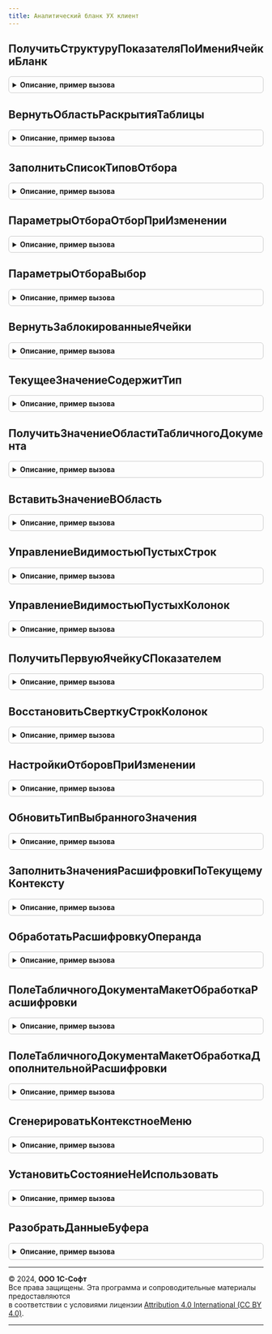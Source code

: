 ```yaml
---
title: Аналитический бланк УХ клиент
---
```



## ПолучитьСтруктуруПоказателяПоИмениЯчейкиБланк
<details style="margin: 1em 0; padding: 0.5em; border: 1px solid #ccc; border-radius: 6px;">

<summary style="font-weight: bold; cursor: pointer;">Описание, пример вызова</summary>

```bsl

Функция ПолучитьСтруктуруПоказателяПоИмениЯчейкиБланк(ИмяЯчейки) Экспорт
```

Пример вызова
```bsl
Результат = АналитическийБланкУХКлиент.ПолучитьСтруктуруПоказателяПоИмениЯчейкиБланк(ИмяЯчейки) 
```
</details>

## ВернутьОбластьРаскрытияТаблицы
<details style="margin: 1em 0; padding: 0.5em; border: 1px solid #ccc; border-radius: 6px;">

<summary style="font-weight: bold; cursor: pointer;">Описание, пример вызова</summary>

```bsl

Функция ВернутьОбластьРаскрытияТаблицы(ПолеТабличногоДокументаМакет,ОбъектАналитческогоБланка,ОбластьИмя) Экспорт
```

Пример вызова
```bsl
Результат = АналитическийБланкУХКлиент.ВернутьОбластьРаскрытияТаблицы(ПолеТабличногоДокументаМакет, ОбъектАналитческогоБланка, ОбластьИмя)  
```
</details>

## ЗаполнитьСписокТиповОтбора
<details style="margin: 1em 0; padding: 0.5em; border: 1px solid #ccc; border-radius: 6px;">

<summary style="font-weight: bold; cursor: pointer;">Описание, пример вызова</summary>

```bsl

Процедура ЗаполнитьСписокТиповОтбора(СписокВыбораЗначение,СписокВыбораПредставление,ТекущиеДанные,ПериодЗаблокирован,Иерархический,ФиксированныйОтбор = Ложь) Экспорт
```

Пример вызова
```bsl
АналитическийБланкУХКлиент.ЗаполнитьСписокТиповОтбора(СписокВыбораЗначение, СписокВыбораПредставление, ТекущиеДанные, ПериодЗаблокирован, Иерархический, ФиксированныйОтбор);
```
</details>

## ПараметрыОтбораОтборПриИзменении
<details style="margin: 1em 0; padding: 0.5em; border: 1px solid #ccc; border-radius: 6px;">

<summary style="font-weight: bold; cursor: pointer;">Описание, пример вызова</summary>

```bsl

Процедура ПараметрыОтбораОтборПриИзменении(Элемент,Элементы) Экспорт
```

Пример вызова
```bsl
АналитическийБланкУХКлиент.ПараметрыОтбораОтборПриИзменении(Элемент, Элементы) 
```
</details>

## ПараметрыОтбораВыбор
<details style="margin: 1em 0; padding: 0.5em; border: 1px solid #ccc; border-radius: 6px;">

<summary style="font-weight: bold; cursor: pointer;">Описание, пример вызова</summary>

```bsl

Процедура ПараметрыОтбораВыбор(Элементы,Элемент,СтандартнаяОбработка) Экспорт
```

Пример вызова
```bsl
АналитическийБланкУХКлиент.ПараметрыОтбораВыбор(Элементы, Элемент, СтандартнаяОбработка) 
```
</details>

## ВернутьЗаблокированныеЯчейки
<details style="margin: 1em 0; padding: 0.5em; border: 1px solid #ccc; border-radius: 6px;">

<summary style="font-weight: bold; cursor: pointer;">Описание, пример вызова</summary>

```bsl

Функция ВернутьЗаблокированныеЯчейки(ВидОтчета,тОбъектАБ,СтруктураРасшифровки) Экспорт
```

Пример вызова
```bsl
Результат = АналитическийБланкУХКлиент.ВернутьЗаблокированныеЯчейки(ВидОтчета, тОбъектАБ, СтруктураРасшифровки) 
```
</details>

## ТекущееЗначениеСодержитТип
<details style="margin: 1em 0; padding: 0.5em; border: 1px solid #ccc; border-radius: 6px;">

<summary style="font-weight: bold; cursor: pointer;">Описание, пример вызова</summary>

```bsl

Функция ТекущееЗначениеСодержитТип(ТекущийОтбор,ТипЗначенияСтрока) Экспорт
```

Пример вызова
```bsl
Результат = АналитическийБланкУХКлиент.ТекущееЗначениеСодержитТип(ТекущийОтбор, ТипЗначенияСтрока));
```
</details>

## ПолучитьЗначениеОбластиТабличногоДокумента
<details style="margin: 1em 0; padding: 0.5em; border: 1px solid #ccc; border-radius: 6px;">

<summary style="font-weight: bold; cursor: pointer;">Описание, пример вызова</summary>

```bsl

Функция ПолучитьЗначениеОбластиТабличногоДокумента(ОбластьТабличногоДокумента) Экспорт
```

Пример вызова
```bsl
Результат = АналитическийБланкУХКлиент.ПолучитьЗначениеОбластиТабличногоДокумента(ОбластьТабличногоДокумента) 
```
</details>

## ВставитьЗначениеВОбласть
<details style="margin: 1em 0; padding: 0.5em; border: 1px solid #ccc; border-radius: 6px;">

<summary style="font-weight: bold; cursor: pointer;">Описание, пример вызова</summary>

```bsl

Процедура ВставитьЗначениеВОбласть(СтруктураРасшифровки,ТекущееЗначениеПоказателяЧисло,ЗначениеОбласти,ЛогИзмененныхПоказателей,ОписаниеИзменений) Экспорт
```

Пример вызова
```bsl
АналитическийБланкУХКлиент.ВставитьЗначениеВОбласть(СтруктураРасшифровки, ТекущееЗначениеПоказателяЧисло, ЗначениеОбласти, ЛогИзмененныхПоказателей, ОписаниеИзменений) 
```
</details>

## УправлениеВидимостьюПустыхСтрок
<details style="margin: 1em 0; padding: 0.5em; border: 1px solid #ccc; border-radius: 6px;">

<summary style="font-weight: bold; cursor: pointer;">Описание, пример вызова</summary>

```bsl

// Скрывает в макете строки, содержащие области со значеними,
// если такие области не содержат значений в пределах строки.
//
Процедура УправлениеВидимостьюПустыхСтрок(ЭтаФорма) Экспорт
```

Пример вызова
```bsl
АналитическийБланкУХКлиент.УправлениеВидимостьюПустыхСтрок(ЭтаФорма) 
```
</details>

## УправлениеВидимостьюПустыхКолонок
<details style="margin: 1em 0; padding: 0.5em; border: 1px solid #ccc; border-radius: 6px;">

<summary style="font-weight: bold; cursor: pointer;">Описание, пример вызова</summary>

```bsl

// Скрывает в макете колонки, содержащие области со значеними,
// если такие области не содержат значений в пределах колонки.
//
Процедура УправлениеВидимостьюПустыхКолонок(ЭтаФорма) Экспорт
```

Пример вызова
```bsl
АналитическийБланкУХКлиент.УправлениеВидимостьюПустыхКолонок(ЭтаФорма) 
```
</details>

## ПолучитьПервуюЯчейкуСПоказателем
<details style="margin: 1em 0; padding: 0.5em; border: 1px solid #ccc; border-radius: 6px;">

<summary style="font-weight: bold; cursor: pointer;">Описание, пример вызова</summary>

```bsl

Процедура ПолучитьПервуюЯчейкуСПоказателем(Макет,ИндексПервойСтроки,ИндексПервойКолонки) Экспорт
```

Пример вызова
```bsl
АналитическийБланкУХКлиент.ПолучитьПервуюЯчейкуСПоказателем(Макет, ИндексПервойСтроки, ИндексПервойКолонки));
```
</details>

## ВосстановитьСверткуСтрокКолонок
<details style="margin: 1em 0; padding: 0.5em; border: 1px solid #ccc; border-radius: 6px;">

<summary style="font-weight: bold; cursor: pointer;">Описание, пример вызова</summary>

```bsl

Процедура ВосстановитьСверткуСтрокКолонок(ЭтаФорма) Экспорт
```

Пример вызова
```bsl
АналитическийБланкУХКлиент.ВосстановитьСверткуСтрокКолонок(ЭтаФорма) 
```
</details>

## НастройкиОтборовПриИзменении
<details style="margin: 1em 0; padding: 0.5em; border: 1px solid #ccc; border-radius: 6px;">

<summary style="font-weight: bold; cursor: pointer;">Описание, пример вызова</summary>

```bsl

Процедура НастройкиОтборовПриИзменении(ЭтаФорма,ВидСравненияКэш,Элемент) Экспорт
```

Пример вызова
```bsl
АналитическийБланкУХКлиент.НастройкиОтборовПриИзменении(ЭтаФорма, ВидСравненияКэш, Элемент) 
```
</details>

## ОбновитьТипВыбранногоЗначения
<details style="margin: 1em 0; padding: 0.5em; border: 1px solid #ccc; border-radius: 6px;">

<summary style="font-weight: bold; cursor: pointer;">Описание, пример вызова</summary>

```bsl

Процедура ОбновитьТипВыбранногоЗначения(ЭтаФорма,Элемент, ОчищатьЗначениеОтбора = Ложь) Экспорт
```

Пример вызова
```bsl
АналитическийБланкУХКлиент.ОбновитьТипВыбранногоЗначения(ЭтаФорма, Элемент, ОчищатьЗначениеОтбора);
```
</details>

## ЗаполнитьЗначенияРасшифровкиПоТекущемуКонтексту
<details style="margin: 1em 0; padding: 0.5em; border: 1px solid #ccc; border-radius: 6px;">

<summary style="font-weight: bold; cursor: pointer;">Описание, пример вызова</summary>

```bsl

Процедура ЗаполнитьЗначенияРасшифровкиПоТекущемуКонтексту(ЭтаФорма,Область,СтруктураРасшифровки) Экспорт
```

Пример вызова
```bsl
АналитическийБланкУХКлиент.ЗаполнитьЗначенияРасшифровкиПоТекущемуКонтексту(ЭтаФорма, Область, СтруктураРасшифровки) 
```
</details>

## ОбработатьРасшифровкуОперанда
<details style="margin: 1em 0; padding: 0.5em; border: 1px solid #ccc; border-radius: 6px;">

<summary style="font-weight: bold; cursor: pointer;">Описание, пример вызова</summary>

```bsl

Процедура ОбработатьРасшифровкуОперанда(ЭтаФорма,ТекущаяОбластьРасшифровка,СтруктураПараметровДляВызоваРасшифровки) Экспорт
```

Пример вызова
```bsl
АналитическийБланкУХКлиент.ОбработатьРасшифровкуОперанда(ЭтаФорма, ТекущаяОбластьРасшифровка, СтруктураПараметровДляВызоваРасшифровки) 
```
</details>

## ПолеТабличногоДокументаМакетОбработкаРасшифровки
<details style="margin: 1em 0; padding: 0.5em; border: 1px solid #ccc; border-radius: 6px;">

<summary style="font-weight: bold; cursor: pointer;">Описание, пример вызова</summary>

```bsl

Процедура ПолеТабличногоДокументаМакетОбработкаРасшифровки(ЭтаФорма,Элемент, Расшифровка, СтандартнаяОбработка, ДополнительныеПараметры) Экспорт
```

Пример вызова
```bsl
АналитическийБланкУХКлиент.ПолеТабличногоДокументаМакетОбработкаРасшифровки(ЭтаФорма, Элемент, Расшифровка, СтандартнаяОбработка, ДополнительныеПараметры)
```
</details>

## ПолеТабличногоДокументаМакетОбработкаДополнительнойРасшифровки
<details style="margin: 1em 0; padding: 0.5em; border: 1px solid #ccc; border-radius: 6px;">

<summary style="font-weight: bold; cursor: pointer;">Описание, пример вызова</summary>

```bsl

Процедура ПолеТабличногоДокументаМакетОбработкаДополнительнойРасшифровки(ЭтаФорма,Элемент, Расшифровка, СтандартнаяОбработка, ДополнительныеПараметры) Экспорт
```

Пример вызова
```bsl
АналитическийБланкУХКлиент.ПолеТабличногоДокументаМакетОбработкаДополнительнойРасшифровки(ЭтаФорма, Элемент, Расшифровка, СтандартнаяОбработка, ДополнительныеПараметры) 
```
</details>

## СгенерироватьКонтекстноеМеню
<details style="margin: 1em 0; padding: 0.5em; border: 1px solid #ccc; border-radius: 6px;">

<summary style="font-weight: bold; cursor: pointer;">Описание, пример вызова</summary>

```bsl

Процедура СгенерироватьКонтекстноеМеню(ЭтаФорма,Элемент,Режим = Неопределено) Экспорт
```

Пример вызова
```bsl
АналитическийБланкУХКлиент.СгенерироватьКонтекстноеМеню(ЭтаФорма, Элемент, Режим);
```
</details>

## УстановитьСостояниеНеИспользовать
<details style="margin: 1em 0; padding: 0.5em; border: 1px solid #ccc; border-radius: 6px;">

<summary style="font-weight: bold; cursor: pointer;">Описание, пример вызова</summary>

```bsl


Процедура УстановитьСостояниеНеИспользовать(ЭтаФорма,ТекстСообщения) Экспорт
```

Пример вызова
```bsl
АналитическийБланкУХКлиент.УстановитьСостояниеНеИспользовать(ЭтаФорма, ТекстСообщения) 
```
</details>

## РазобратьДанныеБуфера
<details style="margin: 1em 0; padding: 0.5em; border: 1px solid #ccc; border-radius: 6px;">

<summary style="font-weight: bold; cursor: pointer;">Описание, пример вызова</summary>

```bsl

Процедура РазобратьДанныеБуфера(ДанныеБуфера,МассивСтрок,МассивЗначений) Экспорт
```

Пример вызова
```bsl
АналитическийБланкУХКлиент.РазобратьДанныеБуфера(ДанныеБуфера, МассивСтрок, МассивЗначений) 
```
</details>

---

© 2024, **ООО 1С-Софт**  
Все права защищены. Эта программа и сопроводительные материалы предоставляются  
в соответствии с условиями лицензии [Attribution 4.0 International (CC BY 4.0)](https://creativecommons.org/licenses/by/4.0/legalcode).

---
